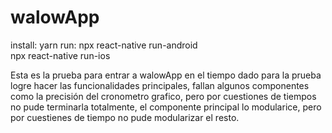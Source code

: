 # walowApp

install: yarn
run: npx react-native run-android   
      npx react-native run-ios       

Esta es la prueba para entrar a walowApp en el tiempo dado para la prueba logre hacer las funcionalidades principales, fallan algunos componentes como la precisión del cronometro grafico, pero por cuestiones de tiempos no pude terminarla totalmente, el componente principal lo modularice, pero por cuestienes de tiempo no pude modularizar el resto.


